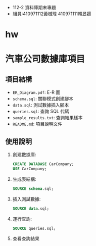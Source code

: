 * 112-2 資料庫期末專題
* 組員:410971112黃棫瑋 410971111賴昱嬛

# hw
# 汽車公司數據庫項目

## 項目結構
- `ER_Diagram.pdf`: E-R 圖
- `schema.sql`: 關聯模式創建腳本
- `data.sql`: 測試數據插入腳本
- `queries.sql`: 查詢 SQL 代碼
- `sample_results.txt`: 查詢結果樣本
- `README.md`: 項目說明文件

## 使用說明
1. 創建數據庫:
    ```sql
    CREATE DATABASE CarCompany;
    USE CarCompany;
    ```

2. 生成表結構:
    ```sql
    SOURCE schema.sql;
    ```

3. 插入測試數據:
    ```sql
    SOURCE data.sql;
    ```

4. 運行查詢:
    ```sql
    SOURCE queries.sql;
    ```

5. 查看查詢結果

